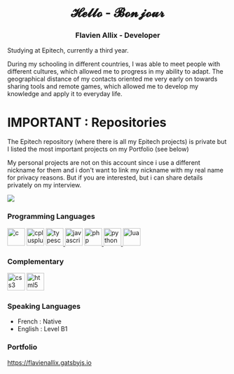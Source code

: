 <h1 align="center">𝓗𝓮𝓵𝓵𝓸 - 𝓑𝓸𝓷𝓳𝓸𝓾𝓻</h1>
<h3 align="center">Flavien Allix - Developer</h3>

Studying at Epitech, currently a third year.

During my schooling in different countries, I was able to meet people with different cultures, which allowed me to progress in my ability to adapt. The geographical distance of my contacts oriented me very early on towards sharing tools and remote games, which allowed me to develop my knowledge and apply it to everyday life.

# IMPORTANT : Repositories

The Epitech repository (where there is all my Epitech projects) is private but I listed the most important projects on my Portfolio (see below)

My personal projects are not on this account since i use a different nickname for them and i don't want to link my nickname with my real name for privacy reasons.
But if you are interested, but i can share details privately on my interview.

<a href="https://flavienallix.gatsbyjs.io" target="_blank"><img src="https://flavienallix.gatsbyjs.io/static/1047871691d867df138a183abd2814cf/47498/me.jpg"/></a>

### Programming Languages
<a href="https://www.cprogramming.com/" target="_blank"><img src="https://img.icons8.com/color/40/c-programming.png" alt="c" width="40" height="40"/></a>
<a href="https://www.w3schools.com/cpp/" target="_blank"><img src="https://img.icons8.com/color/40/c-plus-plus-logo.png" alt="cplusplus" width="40" height="40"/></a>
<a href="https://www.typescriptlang.org/" target="_blank"> <img src="https://img.icons8.com/color/40/typescript.png" alt="typescript" width="40" height="40"/> </a> 
<a href="https://developer.mozilla.org/en-US/docs/Web/JavaScript" target="_blank"><img src="https://img.icons8.com/color/40/javascript.png" alt="javascript" width="40" height="40"/></a>
<a href="https://www.php.net" target="_blank"> <img src="https://www.php.net/images/logos/new-php-logo.png" alt="php" width="40" height="40"/> </a> 
<a href="https://www.python.org" target="_blank"> <img src="https://img.icons8.com/color/40/python.png" alt="python" width="40" height="40"/> </a> 
<a href="https://www.python.org" target="_blank"> <img src="https://upload.wikimedia.org/wikipedia/commons/thumb/c/cf/Lua-Logo.svg/1024px-Lua-Logo.svg.png" alt="lua" width="40" height="40"/> </a> 

### Complementary
<a href="https://www.w3schools.com/css/" target="_blank"><img src="https://img.icons8.com/color/40/css3.png" alt="css3" width="40" height="40"/></a>
<a href="https://www.w3.org/html/" target="_blank"><img src="https://img.icons8.com/color/40/html-5.png" alt="html5" width="40" height="40"/></a>

### Speaking Languages

- French : Native
- English : Level B1

### Portfolio

https://flavienallix.gatsbyjs.io


